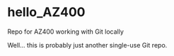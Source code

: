 # hello_AZ400
Repo for AZ400 working with Git locally

Well... this is probably just another single-use Git repo.
